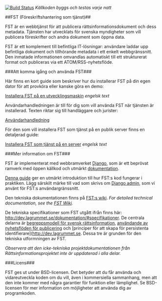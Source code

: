 [![Build Status](https://travis-ci.org/rinfo/fst.svg?branch=develop)](https://travis-ci.org/rinfo/fst) _Källkoden byggs och testas varje natt_

##FST (Föreskriftshantering som tjänst)##

FST är en webbtjänst för att publicera rättsinformationsdokument och dess metadata. Tjänsten har utvecklats för svenska myndigheter som vill publicera föreskrifter och andra dokument som öppna data. 

FST är ett komplement till befintliga IT-lösningar: användare laddar upp befintliga dokument och tillhörande metadata i ett enkelt webbgränssnitt. Den inmatade informationen omvandlas automatiskt till ett strukturerat format och publiceras via ett ATOM/RSS-nyhetsflöde.


###Att komma igång och använda FST###

Här finns en kort guide som beskriver hur du installerar FST på din egen dator för att provköra eller kanske göra en demo:

[Installera FST på en utvecklingsmaskin](https://github.com/rinfo/fst/wiki/Install-on-development-machine) _engelsk text_ 

Användarhandledningen är till för dig som vill använda FST när tjänsten är installerad. 
Texten riktar sig till handläggare och jurister:

[Användarhandledning](https://github.com/rinfo/fst/blob/develop/doc/anvandarhandledning_fst.pdf)

För den som vill installera FST som tjänst på en publik server finns en detaljerad guide:  

[Installera FST som tjänst på en server](https://github.com/rinfo/fst/wiki/Server-installation-FST) _engelsk text_

###Mer information om FST###

FST är implementerat med webbramverket [Django](https://www.djangoproject.com/), som är ett beprövat ramverk med öppen källkod och utmärkt [dokumentation](https://docs.djangoproject.com/en/1.10/).

[Denna guide](https://docs.djangoproject.com/en/1.10/intro/tutorial01/) ger en utmärkt introduktion till hur FST:s kod fungerar i praktiken. Lägg särskilt märke till vad som skrivs om [Django admin](https://docs.djangoproject.com/en/1.10/ref/contrib/admin/), som vi använt för FST:s användargränssnitt.

Den tekniska dokumentationen finns på [FST:s wiki](https://github.com/rinfo/fst/wiki). _For detailed technical documentation, see the [FST Wiki](https://github.com/rinfo/fst/wiki)._

De tekniska specifikationer som FST utgått ifrån finns här: http://dev.lagrummet.se/dokumentation/#specifikationer. 
De centrala delarna är [begreppsmodell för svensk rättsinformation](http://dev.lagrummet.se/dokumentation/model.pdf), [användande av nyhetsflöden för publicering](http://dev.lagrummet.se/dokumentation/system/atom-insamling.pdf) och [principer för att skapa för persistenta identifierare](http://dev.lagrummet.se. Dessa tre är grunden för den tekniska utformningen av FST. 

_Observera att den icke-tekniska projektdokumentationen från Rättsinformationsprojektet inte är uppdaterad i alla delar._

###Licens###
 
FST ges ut under BSD-licensen. Det betyder att du får
använda och vidareutveckla koden om du vill, även i kommersiella
sammanhang, men att den inte kommer med några garantier för funktion
eller lämplighet. Se BSD-licensen för mer information om möjligheter
att använda dig av programkoden.

